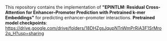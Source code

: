 This repository contains the implementation of **"EPINTLM: Residual Cross-Attention for Enhancer–Promoter Prediction with Pretrained k-mer Embeddings"** for predicting enhancer–promoter interactions.
**Pretrained model checkpoints**: https://drive.google.com/drive/folders/18DHZgsJqupNTnWmPrRiA3F1SrMro2q_H?usp=sharing
